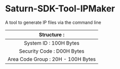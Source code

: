 # Saturn-SDK-Tool-IPMaker
A tool to generate IP files via the command line

|        Structure :         |
|:--------------------------:|
|   System ID : 100H Bytes   |
| Security Code : D00H Bytes |
| Area Code Group : 20H - 100H Bytes |


